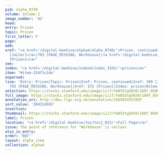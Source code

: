 ```yaml
---
pid: alpha_0739
volume: Volume 2
image_number: '42'
head:
entry: Prison
topic: Prison
first_letter: P
page:
add:
xref: "<a href='/digital-beehive/alpha4/alpha_0740/'>Prison, continued</a>|<a href='/digital-beehive/num2/num_0489/'>399
  [Jailer]</a>|793 [PAGE_MISSING, Workhouse]|<a href='/digital-beehive/num3/num_0730/'>572
  [Prison]</a>"
see:
index: "<a href='/digital-beehive/index4/index_3162/'>prison</a>"
item: "#item-254f3c14e"
unparsed:
line: 'Entry: Prison|Topic: Prison|Xref: Prison, continued|Xref: 399 [Jailer]|Xref:
  793 [PAGE_MISSING, Workhouse]|Xref: 572 [Prison]|Index: prison|#item-254f3c14e'
selection: https://stacks.stanford.edu/image/iiif/fm855tg5659/1607_0509/836,4593,2931,472/full/0/default.jpg
full_image: https://stacks.stanford.edu/image/iiif/fm855tg5659/1607_0509/full/full/0/default.jpg
annotation_uri: http://dev.llgc.org.uk/annotation/1565024353997
sort_value: '204214593'
insertion:
thumbnail: https://stacks.stanford.edu/image/iiif/fm855tg5659/1607_0509/836,4593,600,180/250,/0/default.jpg
label: Prison
location: "<a href='/digital-beehive/toc/toc2_032/'>Full Page</a>"
issue: The point of reference for "Workhouse" is unclear.
also_in_entry:
order: '087'
layout: alpha_item
collection: alpha4
---
```

